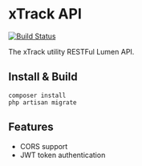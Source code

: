 # xTrack API

[![Build Status](https://travis-ci.org/RichardTrujilloTorres/xtrack-api.svg?branch=master)](https://travis-ci.org/RichardTrujilloTorres/xtrack-api)

The xTrack utility RESTFul Lumen API.

## Install & Build
```
composer install 
php artisan migrate
```

## Features
- CORS support
- JWT token authentication

